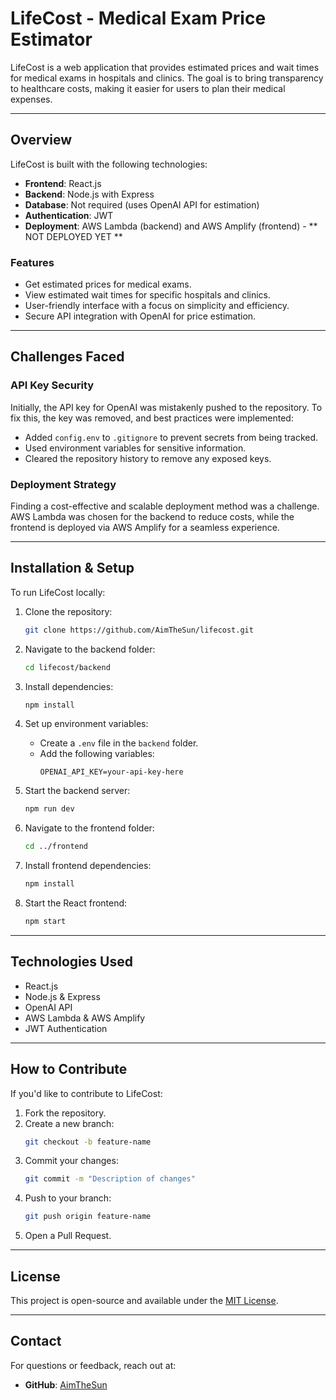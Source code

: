 # LifeCost - Medical Exam Price Estimator

LifeCost is a web application that provides estimated prices and wait times for medical exams in hospitals and clinics. The goal is to bring transparency to healthcare costs, making it easier for users to plan their medical expenses.

---

## Overview

LifeCost is built with the following technologies:
- **Frontend**: React.js
- **Backend**: Node.js with Express
- **Database**: Not required (uses OpenAI API for estimation)
- **Authentication**: JWT
- **Deployment**: AWS Lambda (backend) and AWS Amplify (frontend) - ** NOT DEPLOYED YET **

### Features
- Get estimated prices for medical exams.
- View estimated wait times for specific hospitals and clinics.
- User-friendly interface with a focus on simplicity and efficiency.
- Secure API integration with OpenAI for price estimation.

---
## Challenges Faced

### API Key Security
Initially, the API key for OpenAI was mistakenly pushed to the repository. To fix this, the key was removed, and best practices were implemented:
- Added `config.env` to `.gitignore` to prevent secrets from being tracked.
- Used environment variables for sensitive information.
- Cleared the repository history to remove any exposed keys.

### Deployment Strategy
Finding a cost-effective and scalable deployment method was a challenge. AWS Lambda was chosen for the backend to reduce costs, while the frontend is deployed via AWS Amplify for a seamless experience.

---
## Installation & Setup

To run LifeCost locally:

1. Clone the repository:
   ```bash
   git clone https://github.com/AimTheSun/lifecost.git
   ```

2. Navigate to the backend folder:
   ```bash
   cd lifecost/backend
   ```

3. Install dependencies:
   ```bash
   npm install
   ```

4. Set up environment variables:
   - Create a `.env` file in the `backend` folder.
   - Add the following variables:
     ```
     OPENAI_API_KEY=your-api-key-here
     ```

5. Start the backend server:
   ```bash
   npm run dev
   ```

6. Navigate to the frontend folder:
   ```bash
   cd ../frontend
   ```

7. Install frontend dependencies:
   ```bash
   npm install
   ```

8. Start the React frontend:
   ```bash
   npm start
   ```

---

## Technologies Used

- React.js
- Node.js & Express
- OpenAI API
- AWS Lambda & AWS Amplify
- JWT Authentication

---
## How to Contribute

If you'd like to contribute to LifeCost:

1. Fork the repository.
2. Create a new branch:
   ```bash
   git checkout -b feature-name
   ```
3. Commit your changes:
   ```bash
   git commit -m "Description of changes"
   ```
4. Push to your branch:
   ```bash
   git push origin feature-name
   ```
5. Open a Pull Request.

---
## License

This project is open-source and available under the [MIT License](LICENSE).

---

## Contact

For questions or feedback, reach out at:
- **GitHub**: [AimTheSun](https://github.com/AimTheSun)




